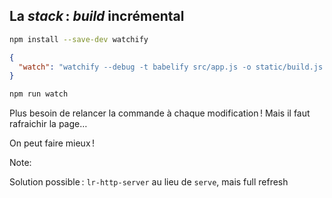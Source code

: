 ## La *stack* : *build* incrémental

```sh
npm install --save-dev watchify
```

```json
{
  "watch": "watchify --debug -t babelify src/app.js -o static/build.js -v"
}
```

```sh
npm run watch
```

Plus besoin de relancer la commande à chaque modification ! Mais il faut rafraichir la page…

On peut faire mieux !

Note:

Solution possible : ``lr-http-server`` au lieu de ``serve``, mais full refresh
